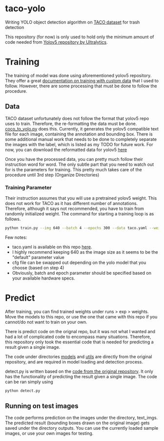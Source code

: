 # taco-yolo
Writing YOLO object detection algorithm on [TACO dataset](http://tacodataset.org/) for trash detection

This repository (for now) is only used to hold only the minimum amount of code needed from [Yolov5 repository by Ultralytics](https://github.com/ultralytics/yolov5).

# Training
The training of model was done using aforementioned yolov5 repository. They offer a great [documentation on training with custom data](https://github.com/ultralytics/yolov5/wiki/Train-Custom-Data) that I used to follow.
However, there are some processing that must be done to follow the procedure.

## Data
TACO dataset unfortunately does not follow the format that yolov5 repo uses to train. Therefore, the re-formatting the data must be done.
[coco_to_yolo.py](https://github.com/chaddy1004/taco-yolo/blob/using_existing_repo/coco_to_yolo.py) does this.
Currently, it generates the yolov5 compatible text file for each image, containing the annotation and bounding box.
There is some additional manual work that needs to be done to completely separate the images with the label, which is listed as my TODO for future work.
For now, you can download the reformatted data for yolov5 [here]()

Once you have the processed data, you can pretty much follow their instruction word for word. The only subtle part that you need to watch out for is the parameters for training.
This pretty much takes care of the procedure until 3rd step (Organize Directories)

### Training Parameter
Their instruction assumes that you will use a pretrained yolov5 weight. This does not work for TACO as it has different number of annotations.
Therefore, although it says not recommended, you have to train from randomly initialized weight. The command for starting a training loop is as follows.
```bash
python train.py --img 640 --batch 4 --epochs 300 --data taco.yaml --weights '' --cfg yolov5s.yaml
``` 

Few notes:
- taco.yaml is available on this repo [here](https://github.com/chaddy1004/taco-yolo/blob/using_existing_repo/data/taco.yaml).
- I highly recommend keeping 640 as the image size as it seems to be the "default" parameter value
- cfg file can be swapped out depending on the yolo model that you choose (based on step 4)
- Obviously, batch and epoch parameter should be specified based on your available hardware specs.


# Predict
After training, you can find trained weights under runs > exp > weights.
Move the models to this repo, or use the one that came with this repo if you cannot/do not want to train on your own.

There is predict code on the orignal repo, but it was not what I wanted and had a lot of complicated code to encompass many situations.
Therefore, this repository only took the essential code that is needed for predicting a result given a single image.

The code under directories [models](https://github.com/chaddy1004/taco-yolo/tree/using_existing_repo/models) and [utils](https://github.com/chaddy1004/taco-yolo/tree/using_existing_repo/utils) are directly from the original repository, and are required in model loading and detection process.

detect.py is written based on the [code from the original repository](https://github.com/ultralytics/yolov5/blob/master/detect.py). It only has the functionality of predicting the result given a single image.
The code can be ran simply using
```bash
python detect.py
```
## Running on test images
The code performs prediction on the images under the directory, text_imgs. The predicted result (bounding boxes drawn on the original image)
gets saved under the directory outputs.
You can use the currently loaded sample images, or use your own images for testing.



